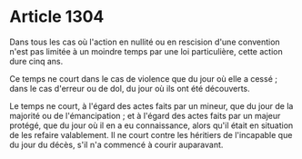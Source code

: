 # Article 1304

Dans tous les cas où l'action en nullité ou en rescision d'une convention n'est pas limitée à un moindre temps par une loi particulière, cette action dure cinq ans.

Ce temps ne court dans le cas de violence que du jour où elle a cessé ; dans le cas d'erreur ou de dol, du jour où ils ont été découverts.

Le temps ne court, à l'égard des actes faits par un mineur, que du jour de la majorité ou de l'émancipation ; et à l'égard des actes faits par un majeur protégé, que du jour où il en a eu connaissance, alors qu'il était en situation de les refaire valablement. Il ne court contre les héritiers de l'incapable que du jour du décès, s'il n'a commencé à courir auparavant.
